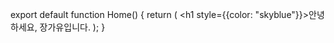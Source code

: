 export default function Home() {
  return (
    <h1 style={{color: "skyblue"}}>안녕하세요, 장가유입니다.</h1>
  );
}
